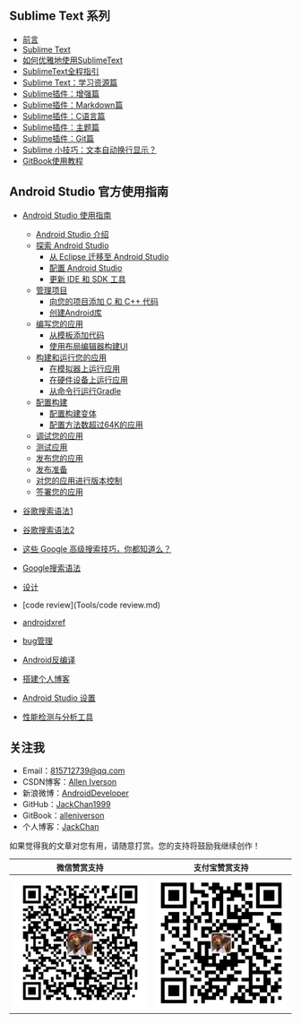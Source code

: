 ## Sublime Text 系列

* [前言](README.md)
* [Sublime Text](Sublime/README.md)
* [如何优雅地使用SublimeText](Sublime/如何优雅地使用SublimeText.md)
* [SublimeText全程指引](Sublime/SublimeText全程指引.md)
* [Sublime Text：学习资源篇](Sublime/SublimeText学习资源篇.md)
* [Sublime插件：增强篇](Sublime/Sublime插件：增强篇.md)
* [Sublime插件：Markdown篇](Sublime/Sublime插件：Markdown篇.md)
* [Sublime插件：C语言篇](Sublime/Sublime插件：C语言篇.md)
* [Sublime插件：主题篇](Sublime/Sublime插件：主题篇.md)
* [Sublime插件：Git篇](Sublime/Sublime插件：Git篇.md)
* [Sublime 小技巧：文本自动换行显示？](Sublime/Sublime小技巧：文本自动换行显示？.md)
* [GitBook使用教程](GitBook/GitBook使用教程.md)

## Android Studio 官方使用指南

* [Android Studio 使用指南](Android-Studio\README.md)
  * [Android Studio 介绍](Android-Studio\AndroidStudio.md)
  * [探索 Android Studio](Android-Studio\探索AndroidStudio.md)
    * [从 Eclipse 迁移至 Android Studio](Android-Studio\从Eclipse迁移至AndroidStudio.md)
    * [配置 Android Studio](Android-Studio\配置AndroidStudio.md)
    * [更新 IDE 和 SDK 工具](Android-Studio\更新IDE和SDK工具.md)
  * [管理项目](Android-Studio\管理项目.md)
    * [向您的项目添加 C 和 C++ 代码](Android-Studio\向您的项目添加C和C++代码.md)
    * [创建Android库](Android-Studio\创建Android库.md)
  * [编写您的应用](Android-Studio\编写您的应用.md)
    * [从模板添加代码](Android-Studio\从模板添加代码.md)
    * [使用布局编辑器构建UI](Android-Studio\使用布局编辑器构建UI.md)
  * [构建和运行您的应用](Android-Studio\构建和运行您的应用.md)
    * [在模拟器上运行应用](Android-Studio\在模拟器上运行应用.md)
    * [在硬件设备上运行应用](Android-Studio\在硬件设备上运行应用.md)
    * [从命令行运行Gradle](Android-Studio\从命令行运行Gradle.md)
  * [配置构建](Android-Studio\配置构建.md)
    * [配置构建变体](Android-Studio\配置构建变体.md)
    * [配置方法数超过64K的应用](Android-Studio\配置方法数超过64K的应用.md)
  * [调试您的应用](Android-Studio\调试您的应用.md)
  * [测试应用](Android-Studio\测试应用.md)
  * [发布您的应用](Android-Studio\发布您的应用.md)
  * [发布准备](Android-Studio\发布准备.md)
  * [对您的应用进行版本控制](Android-Studio\对您的应用进行版本控制.md)
  * [签署您的应用](Android-Studio\签署您的应用.md)

* [谷歌搜索语法1](Tools/谷歌搜索语法1.md)
* [谷歌搜索语法2](Tools/谷歌搜索语法2.md)
* [这些 Google 高级搜索技巧，你都知道么？](Tools/这些Google高级搜索技巧，你都知道么？.md)
* [Google搜索语法](Tools/google搜索语法.md)
* [设计](Tools/design.md)
* [code review](Tools/code review.md)
* [androidxref](Tools/androidxref.md)
* [bug管理](Bug/bug管理.md)
* [Android反编译](Decompile/Android反编译.md)
* [搭建个人博客](Blog/搭建个人博客.md)
* [Android Studio 设置](Android-Studio\skill\AS设置.md)
* [性能检测与分析工具](Android-Studio\studio\性能检测与分析工具.md)

## 关注我

- Email：<815712739@qq.com>
- CSDN博客：[Allen Iverson](http://blog.csdn.net/axi295309066)
- 新浪微博：[AndroidDeveloper](http://weibo.com/u/1848214604?topnav=1&wvr=6&topsug=1&is_all=1)
- GitHub：[JackChan1999](https://github.com/JackChan1999)
- GitBook：[alleniverson](https://www.gitbook.com/@alleniverson)
- 个人博客：[JackChan](https://jackchan1999.github.io/)

如果觉得我的文章对您有用，请随意打赏。您的支持将鼓励我继续创作！

|                  微信赞赏支持                  |                 支付宝赞赏支持                  |
| :--------------------------------------: | :--------------------------------------: |
| <img src="assets/weixin.png" width="300" /> | <img src="assets/支付宝.jpg" width="300" /> |
